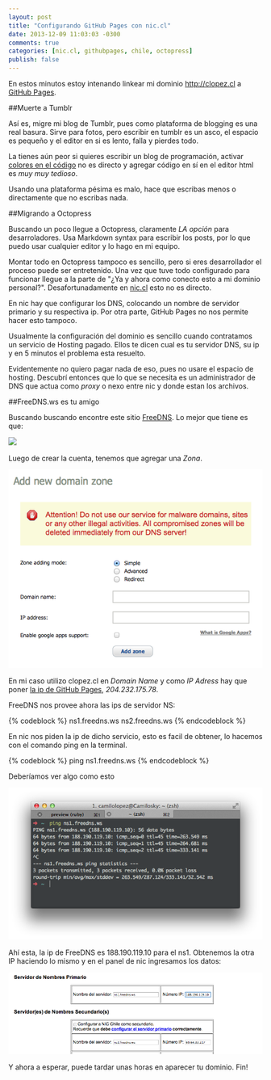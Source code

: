 ```yaml
---
layout: post
title: "Configurando GitHub Pages con nic.cl"
date: 2013-12-09 11:03:03 -0300
comments: true
categories: [nic.cl, githubpages, chile, octopress]
publish: false
---
```


En estos minutos estoy intenando linkear mi dominio http://clopez.cl
a [GitHub Pages](http://pages.github.com/). 

##Muerte a Tumblr

Así es, migre mi blog de Tumblr, pues como plataforma de 
blogging es una real basura. Sirve para fotos, pero escribir en tumblr es 
un asco, el espacio es pequeño y el editor en si es lento, falla y pierdes todo.

La tienes aún peor si quieres escribir un blog de programación, activar 
[colores en el código](http://decklord.tumblr.com/post/60947643317/add-syntax-highlight-to-tumblr)
no es directo y agregar código en sí en el editor html es *muy muy tedioso*.

Usando una plataforma pésima es malo, hace que escribas menos o directamente que 
no escribas nada.

<!-- more -->

##Migrando a Octopress

Buscando un poco llegue a Octopress, claramente *LA opción* para desarroladores.
Usa Markdown syntax para escribir los posts, por lo que puedo usar cualquier 
editor y lo hago en mi equipo.

Montar todo en Octopress tampoco es sencillo, pero si eres desarrollador 
el proceso puede ser entretenido. Una vez que tuve todo configurado para 
funcionar llegue a la parte de "¿Ya y ahora como conecto esto a mi dominio 
personal?". Desafortunadamente en [nic.cl](http://www.nic.cl) esto no es directo.

En nic hay que configurar los DNS, colocando un nombre de servidor primario y su
respectiva ip. Por otra parte, GitHub Pages no nos permite hacer esto tampoco.

Usualmente la configuración del dominio es sencillo cuando contratamos un servicio 
de Hosting pagado. Ellos te dicen cual es tu servidor DNS, su ip y en 5 minutos el 
problema esta resuelto.

Evidentemente no quiero pagar nada de eso, pues no usare el espacio de hosting. 
Descubrí entonces que lo que se necesita es un administrador de DNS que actua 
como *proxy* o nexo entre nic y donde estan los archivos.

##FreeDNS.ws es tu amigo

Buscando buscando encontre este sitio [FreeDNS](http://freedns.ws/). Lo mejor 
que tiene es que:

![](http://images1.wikia.nocookie.net/__cb20120228145016/inciclopedia/images/4/4d/Its_free.png)

Luego de crear la cuenta, tenemos que agregar una *Zona*.

![](/images/posts/2013_12_09_3.png)

En mi caso utilizo clopez.cl en *Domain Name* y como *IP Adress* hay que poner 
[la ip de GitHub Pages](https://help.github.com/articles/setting-up-a-custom-domain-with-pages#domains), 
*204.232.175.78*.

FreeDNS nos provee ahora las ips de servidor NS:

{% codeblock %}
ns1.freedns.ws
ns2.freedns.ws
{% endcodeblock %}

En nic nos piden la ip de dicho servicio, esto es facil de obtener, lo hacemos 
con el comando ping en la terminal.

{% codeblock %}
ping ns1.freedns.ws
{% endcodeblock %}

Deberíamos ver algo como esto

![](/images/posts/2013_12_09_1.png)

Ahí esta, la ip de FreeDNS es 188.190.119.10 para el ns1. Obtenemos la otra IP
haciendo lo mismo y en el panel de nic ingresamos los datos:

![](/images/posts/2013_12_09_2.png)

Y ahora a esperar, puede tardar unas horas en aparecer tu dominio.
Fin!

